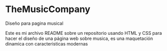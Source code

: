 # TheMusicCompany
Diseño para pagina musical 

Este es mi archivo README sobre un repositorio usando HTML y CSS para hacer el diseño de una página web sobre musica, es una maquetación dinamica
con caracteristicas modernas
